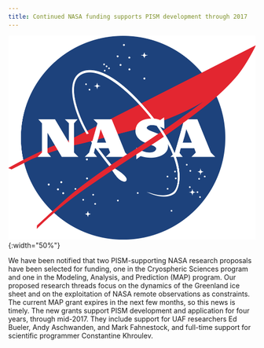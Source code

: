 ```yaml
---
title: Continued NASA funding supports PISM development through 2017
---
```


![NASA logo](/img/news/nasa_logo.png){:width="50%"}

We have been notified that two PISM-supporting NASA research proposals
have been selected for funding, one in the Cryospheric Sciences program
and one in the Modeling, Analysis, and Prediction (MAP) program. Our
proposed research threads focus on the dynamics of the Greenland ice
sheet and on the exploitation of NASA remote observations as
constraints. The current MAP grant expires in the next few months, so
this news is timely. The new grants support PISM development and
application for four years, through mid-2017. They include support for
UAF researchers Ed Bueler, Andy Aschwanden, and Mark Fahnestock, and
full-time support for scientific programmer Constantine Khroulev.
